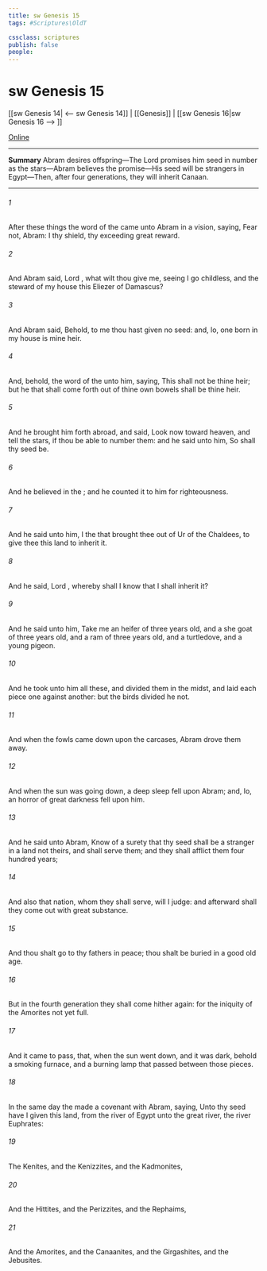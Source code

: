 ```yaml
---
title: sw Genesis 15
tags: #Scriptures\OldT

cssclass: scriptures
publish: false
people:
---
```


# sw Genesis 15
[[sw Genesis 14| <-- sw Genesis 14]] | [[Genesis]] | [[sw Genesis 16|sw Genesis 16 --> ]]

[Online](https://churchofjesuschrist.org/study/scriptures/ot/gen/15?lang=eng)

---
__Summary__
Abram desires offspring—The Lord promises him seed in number as the stars—Abram believes the promise—His seed will be strangers in Egypt—Then, after four generations, they will inherit Canaan.

---
###### 1 
After these things the word of the  came unto Abram in a vision, saying, Fear not, Abram: I  thy shield,  thy exceeding great reward.

###### 2 
And Abram said, Lord , what wilt thou give me, seeing I go childless, and the steward of my house  this Eliezer of Damascus?

###### 3 
And Abram said, Behold, to me thou hast given no seed: and, lo, one born in my house is mine heir.

###### 4 
And, behold, the word of the   unto him, saying, This shall not be thine heir; but he that shall come forth out of thine own bowels shall be thine heir.

###### 5 
And he brought him forth abroad, and said, Look now toward heaven, and tell the stars, if thou be able to number them: and he said unto him, So shall thy seed be.

###### 6 
And he believed in the ; and he counted it to him for righteousness.

###### 7 
And he said unto him, I  the  that brought thee out of Ur of the Chaldees, to give thee this land to inherit it.

###### 8 
And he said, Lord , whereby shall I know that I shall inherit it?

###### 9 
And he said unto him, Take me an heifer of three years old, and a she goat of three years old, and a ram of three years old, and a turtledove, and a young pigeon.

###### 10 
And he took unto him all these, and divided them in the midst, and laid each piece one against another: but the birds divided he not.

###### 11 
And when the fowls came down upon the carcases, Abram drove them away.

###### 12 
And when the sun was going down, a deep sleep fell upon Abram; and, lo, an horror of great darkness fell upon him.

###### 13 
And he said unto Abram, Know of a surety that thy seed shall be a stranger in a land  not theirs, and shall serve them; and they shall afflict them four hundred years;

###### 14 
And also that nation, whom they shall serve, will I judge: and afterward shall they come out with great substance.

###### 15 
And thou shalt go to thy fathers in peace; thou shalt be buried in a good old age.

###### 16 
But in the fourth generation they shall come hither again: for the iniquity of the Amorites  not yet full.

###### 17 
And it came to pass, that, when the sun went down, and it was dark, behold a smoking furnace, and a burning lamp that passed between those pieces.

###### 18 
In the same day the  made a covenant with Abram, saying, Unto thy seed have I given this land, from the river of Egypt unto the great river, the river Euphrates:

###### 19 
The Kenites, and the Kenizzites, and the Kadmonites,

###### 20 
And the Hittites, and the Perizzites, and the Rephaims,

###### 21 
And the Amorites, and the Canaanites, and the Girgashites, and the Jebusites.

